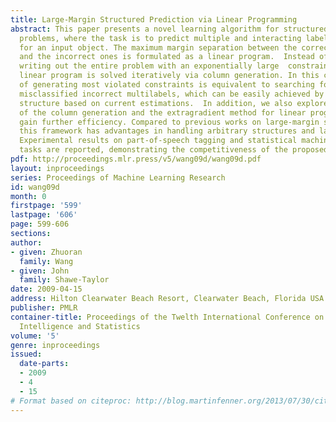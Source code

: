 ```yaml
---
title: Large-Margin Structured Prediction via Linear Programming
abstract: This paper presents a novel learning algorithm for structured classification
  problems, where the task is to predict multiple and interacting labels (multilabel)
  for an input object. The maximum margin separation between the correct multilabels
  and the incorrect ones is formulated as a linear program.  Instead of explicitly
  writing out the entire problem with an exponentially large  constraint set, the
  linear program is solved iteratively via column generation. In this case, the process
  of generating most violated constraints is equivalent to searching for highest-scored
  misclassified incorrect multilabels, which can be easily achieved by decoding the
  structure based on current estimations.  In addition, we also explore the integration
  of the column generation and the extragradient method for linear programming to
  gain further efficiency. Compared to previous works on large-margin structured prediction,
  this framework has advantages in handling arbitrary structures and larger-scale  problems.
  Experimental results on part-of-speech tagging and statistical machine translation
  tasks are reported, demonstrating the competitiveness of the proposed approach.
pdf: http://proceedings.mlr.press/v5/wang09d/wang09d.pdf
layout: inproceedings
series: Proceedings of Machine Learning Research
id: wang09d
month: 0
firstpage: '599'
lastpage: '606'
page: 599-606
sections: 
author:
- given: Zhuoran
  family: Wang
- given: John
  family: Shawe-Taylor
date: 2009-04-15
address: Hilton Clearwater Beach Resort, Clearwater Beach, Florida USA
publisher: PMLR
container-title: Proceedings of the Twelth International Conference on Artificial
  Intelligence and Statistics
volume: '5'
genre: inproceedings
issued:
  date-parts:
  - 2009
  - 4
  - 15
# Format based on citeproc: http://blog.martinfenner.org/2013/07/30/citeproc-yaml-for-bibliographies/
---
```

